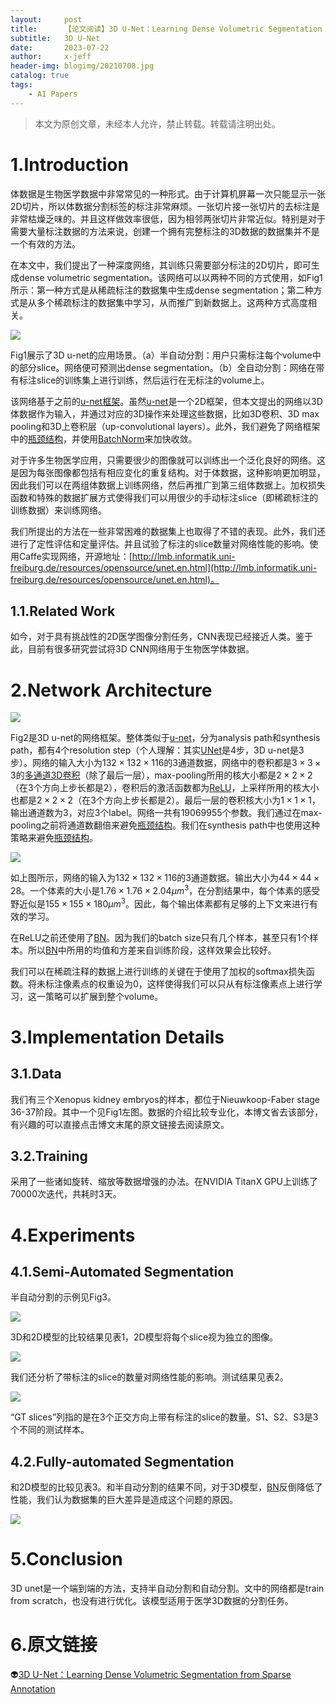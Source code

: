 ```yaml
---
layout:     post
title:      【论文阅读】3D U-Net：Learning Dense Volumetric Segmentation from Sparse Annotation
subtitle:   3D U-Net
date:       2023-07-22
author:     x-jeff
header-img: blogimg/20210708.jpg
catalog: true
tags:
    - AI Papers
---  
```

>本文为原创文章，未经本人允许，禁止转载。转载请注明出处。

# 1.Introduction

体数据是生物医学数据中非常常见的一种形式。由于计算机屏幕一次只能显示一张2D切片，所以体数据分割标签的标注非常麻烦。一张切片接一张切片的去标注是非常枯燥乏味的。并且这样做效率很低，因为相邻两张切片非常近似。特别是对于需要大量标注数据的方法来说，创建一个拥有完整标注的3D数据的数据集并不是一个有效的方法。

在本文中，我们提出了一种深度网络，其训练只需要部分标注的2D切片，即可生成dense volumetric segmentation。该网络可以以两种不同的方式使用，如Fig1所示：第一种方式是从稀疏标注的数据集中生成dense segmentation；第二种方式是从多个稀疏标注的数据集中学习，从而推广到新数据上。这两种方式高度相关。

![](https://xjeffblogimg.oss-cn-beijing.aliyuncs.com/BLOGIMG/BlogImage/AIPapers/3DUNet/1.png)

Fig1展示了3D u-net的应用场景。（a）半自动分割：用户只需标注每个volume中的部分slice。网络便可预测出dense segmentation。（b）全自动分割：网络在带有标注slice的训练集上进行训练，然后运行在无标注的volume上。

该网络基于之前的[u-net框架](http://shichaoxin.com/2022/03/05/论文阅读-U-Net-Convolutional-Networks-for-Biomedical-Image-Segmentation/)。虽然[u-net](http://shichaoxin.com/2022/03/05/论文阅读-U-Net-Convolutional-Networks-for-Biomedical-Image-Segmentation/)是一个2D框架，但本文提出的网络以3D体数据作为输入，并通过对应的3D操作来处理这些数据，比如3D卷积、3D max pooling和3D上卷积层（up-convolutional layers）。此外，我们避免了网络框架中的[瓶颈结构](http://shichaoxin.com/2021/11/29/论文阅读-Rethinking-the-Inception-Architecture-for-Computer-Vision/)，并使用[BatchNorm](http://shichaoxin.com/2021/11/02/论文阅读-Batch-Normalization-Accelerating-Deep-Network-Training-by-Reducing-Internal-Covariate-Shift/)来加快收敛。

对于许多生物医学应用，只需要很少的图像就可以训练出一个泛化良好的网络。这是因为每张图像都包括有相应变化的重复结构。对于体数据，这种影响更加明显，因此我们可以在两组体数据上训练网络，然后再推广到第三组体数据上。加权损失函数和特殊的数据扩展方式使得我们可以用很少的手动标注slice（即稀疏标注的训练数据）来训练网络。

我们所提出的方法在一些非常困难的数据集上也取得了不错的表现。此外，我们还进行了定性评估和定量评估。并且试验了标注的slice数量对网络性能的影响。使用Caffe实现网络，开源地址：[http://lmb.informatik.uni-freiburg.de/resources/opensource/unet.en.html](http://lmb.informatik.uni-freiburg.de/resources/opensource/unet.en.html)。

## 1.1.Related Work

如今，对于具有挑战性的2D医学图像分割任务，CNN表现已经接近人类。鉴于此，目前有很多研究尝试将3D CNN网络用于生物医学体数据。

# 2.Network Architecture

![](https://xjeffblogimg.oss-cn-beijing.aliyuncs.com/BLOGIMG/BlogImage/AIPapers/3DUNet/2.png)

Fig2是3D u-net的网络框架。整体类似于[u-net](http://shichaoxin.com/2022/03/05/论文阅读-U-Net-Convolutional-Networks-for-Biomedical-Image-Segmentation/)，分为analysis path和synthesis path，都有4个resolution step（个人理解：其实[UNet](http://shichaoxin.com/2022/03/05/论文阅读-U-Net-Convolutional-Networks-for-Biomedical-Image-Segmentation/)是4步，3D u-net是3步）。网络的输入大小为$132 \times 132 \times 116$的3通道数据，网络中的卷积都是$3\times 3 \times 3$的[多通道3D卷积](http://shichaoxin.com/2023/07/22/论文阅读-3D-Convolutional-Neural-Networks-for-Human-Action-Recognition/)（除了最后一层），max-pooling所用的核大小都是$2 \times 2 \times 2$（在3个方向上步长都是2），卷积后的激活函数都为[ReLU](http://shichaoxin.com/2019/12/11/深度学习基础-第七课-激活函数/#22relu函数)，上采样所用的核大小也都是$2 \times 2 \times 2$（在3个方向上步长都是2）。最后一层的卷积核大小为$1 \times 1 \times 1$，输出通道数为3，对应3个label。网络一共有19069955个参数。我们通过在max-pooling之前将通道数翻倍来避免[瓶颈结构](http://shichaoxin.com/2021/11/29/论文阅读-Rethinking-the-Inception-Architecture-for-Computer-Vision/)。我们在synthesis path中也使用这种策略来避免[瓶颈结构](http://shichaoxin.com/2021/11/29/论文阅读-Rethinking-the-Inception-Architecture-for-Computer-Vision/)。

![](https://xjeffblogimg.oss-cn-beijing.aliyuncs.com/BLOGIMG/BlogImage/AIPapers/3DUNet/3.png)

如上图所示，网络的输入为$132 \times 132 \times 116$的3通道数据。输出大小为$44 \times 44 \times 28$。一个体素的大小是$1.76 \times 1.76 \times 2.04 \mu m^3$，在分割结果中，每个体素的感受野近似是$155 \times 155 \times 180 \mu m^3$。因此，每个输出体素都有足够的上下文来进行有效的学习。

在ReLU之前还使用了[BN](http://shichaoxin.com/2021/11/02/论文阅读-Batch-Normalization-Accelerating-Deep-Network-Training-by-Reducing-Internal-Covariate-Shift/)。因为我们的batch size只有几个样本，甚至只有1个样本。所以[BN](http://shichaoxin.com/2021/11/02/论文阅读-Batch-Normalization-Accelerating-Deep-Network-Training-by-Reducing-Internal-Covariate-Shift/)中所用的均值和方差来自训练阶段，这样效果会比较好。

我们可以在稀疏注释的数据上进行训练的关键在于使用了加权的softmax损失函数。将未标注像素点的权重设为0，这样使得我们可以只从有标注像素点上进行学习，这一策略可以扩展到整个volume。

# 3.Implementation Details

## 3.1.Data

我们有三个Xenopus kidney embryos的样本，都位于Nieuwkoop-Faber stage 36-37阶段。其中一个见Fig1左图。数据的介绍比较专业化，本博文省去该部分，有兴趣的可以直接点击博文末尾的原文链接去阅读原文。

## 3.2.Training

采用了一些诸如旋转、缩放等数据增强的办法。在NVIDIA TitanX GPU上训练了70000次迭代，共耗时3天。

# 4.Experiments

## 4.1.Semi-Automated Segmentation

半自动分割的示例见Fig3。

![](https://xjeffblogimg.oss-cn-beijing.aliyuncs.com/BLOGIMG/BlogImage/AIPapers/3DUNet/4.png)

3D和2D模型的比较结果见表1，2D模型将每个slice视为独立的图像。

![](https://xjeffblogimg.oss-cn-beijing.aliyuncs.com/BLOGIMG/BlogImage/AIPapers/3DUNet/5.png)

我们还分析了带标注的slice的数量对网络性能的影响。测试结果见表2。

![](https://xjeffblogimg.oss-cn-beijing.aliyuncs.com/BLOGIMG/BlogImage/AIPapers/3DUNet/6.png)

“GT slices”列指的是在3个正交方向上带有标注的slice的数量。S1、S2、S3是3个不同的测试样本。

## 4.2.Fully-automated Segmentation

和2D模型的比较见表3。和半自动分割的结果不同，对于3D模型，[BN](http://shichaoxin.com/2021/11/02/论文阅读-Batch-Normalization-Accelerating-Deep-Network-Training-by-Reducing-Internal-Covariate-Shift/)反倒降低了性能，我们认为数据集的巨大差异是造成这个问题的原因。

![](https://xjeffblogimg.oss-cn-beijing.aliyuncs.com/BLOGIMG/BlogImage/AIPapers/3DUNet/7.png)

# 5.Conclusion

3D unet是一个端到端的方法，支持半自动分割和自动分割。文中的网络都是train from scratch，也没有进行优化。该模型适用于医学3D数据的分割任务。

# 6.原文链接

👽[3D U-Net：Learning Dense Volumetric Segmentation from Sparse Annotation](https://github.com/x-jeff/AI_Papers/blob/master/3D%20U-Net：Learning%20Dense%20Volumetric%20Segmentation%20from%20Sparse%20Annotation.pdf)